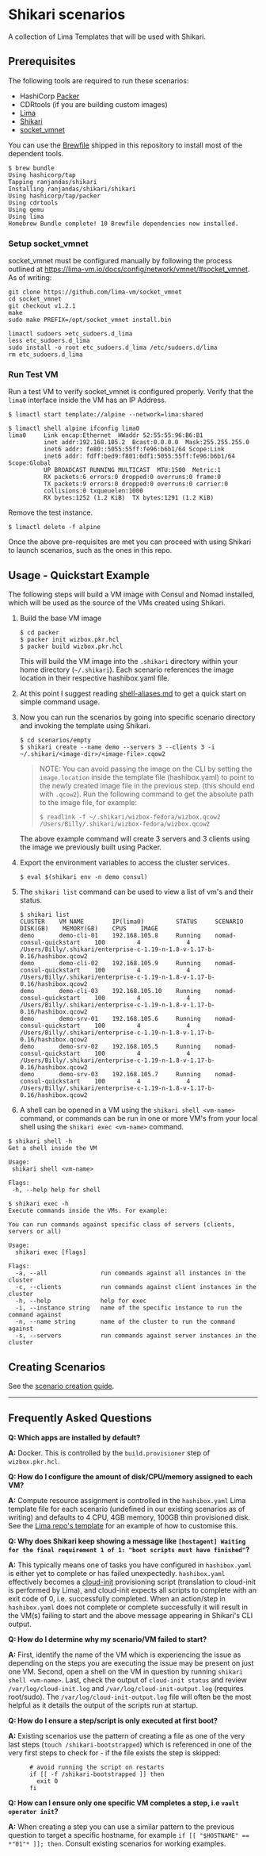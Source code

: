 # Shikari scenarios
A collection of Lima Templates that will be used with Shikari.

## Prerequisites

The following tools are required to run these scenarios:

* HashiCorp [Packer](https://developer.hashicorp.com/packer)
* CDRtools (if you are building custom images)
* [Lima](https://lima-vm.io/)
* [Shikari](https://github.com/ranjandas/shikari)
* [socket_vmnet](https://lima-vm.io/docs/config/network/vmnet/#socket_vmnet)

You can use the [Brewfile](Brewfile) shipped in this repository to install most of the dependent tools.

```
$ brew bundle
Using hashicorp/tap
Tapping ranjandas/shikari
Installing ranjandas/shikari/shikari
Using hashicorp/tap/packer
Using cdrtools
Using qemu
Using lima
Homebrew Bundle complete! 10 Brewfile dependencies now installed.
```

### Setup socket_vmnet

socket_vmnet must be configured manually by following the process outlined at https://lima-vm.io/docs/config/network/vmnet/#socket_vmnet. As of writing:

```
git clone https://github.com/lima-vm/socket_vmnet
cd socket_vmnet
git checkout v1.2.1
make
sudo make PREFIX=/opt/socket_vmnet install.bin

limactl sudoers >etc_sudoers.d_lima
less etc_sudoers.d_lima
sudo install -o root etc_sudoers.d_lima /etc/sudoers.d/lima
rm etc_sudoers.d_lima
```

### Run Test VM

Run a test VM to verify socket_vmnet is configured properly. Verify that the `lima0` interface inside the VM has an IP Address.

```
$ limactl start template://alpine --network=lima:shared

$ limactl shell alpine ifconfig lima0
lima0     Link encap:Ethernet  HWaddr 52:55:55:96:B6:B1
          inet addr:192.168.105.2  Bcast:0.0.0.0  Mask:255.255.255.0
          inet6 addr: fe80::5055:55ff:fe96:b6b1/64 Scope:Link
          inet6 addr: fdff:bed9:f801:6df1:5055:55ff:fe96:b6b1/64 Scope:Global
          UP BROADCAST RUNNING MULTICAST  MTU:1500  Metric:1
          RX packets:6 errors:0 dropped:0 overruns:0 frame:0
          TX packets:9 errors:0 dropped:0 overruns:0 carrier:0
          collisions:0 txqueuelen:1000
          RX bytes:1252 (1.2 KiB)  TX bytes:1291 (1.2 KiB)

```

Remove the test instance.

```
$ limactl delete -f alpine
```

Once the above pre-requisites are met you can proceed with using Shikari to launch scenarios, such as the ones in this repo.

## Usage - Quickstart Example

The following steps will build a VM image with Consul and Nomad installed, which will be used as the source of the VMs created using Shikari.

1. Build the base VM image

    ```
    $ cd packer
    $ packer init wizbox.pkr.hcl
    $ packer build wizbox.pkr.hcl
    ```
    
    This will build the VM image into the `.shikari` directory within your home directory (`~/.shikari`). Each scenario references the image location in their respective hashibox.yaml file.

2. At this point I suggest reading [shell-aliases.md](shell-aliases.md) to get a quick start on simple command usage.

3. Now you can run the scenarios by going into specific scenario directory and invoking the template using Shikari.

    ```
    $ cd scenarios/empty
    $ shikari create --name demo --servers 3 --clients 3 -i ~/.shikari/<image-dir>/<image-file>.cqow2
    ```

    > NOTE: You can avoid passing the image on the CLI by setting the `image.location` inside the template file (hashibox.yaml) to point to the newly created image file in the previous step. (this should end with `.qcow2`). Run the following command to get the absolute path to the image file, for example:
    > ```
    > $ readlink -f ~/.shikari/wizbox-fedora/wizbox.qcow2
    > /Users/Billy/.shikari/wizbox-fedora/wizbox.qcow2
    > ```

    The above example command will create 3 servers and 3 clients using the image we previously built using Packer.

4. Export the environment variables to access the cluster services.

    ```
    $ eval $(shikari env -n demo consul)
    ```

5. The `shikari list` command can be used to view a list of vm's and their status.

    ```
    $ shikari list
    CLUSTER    VM NAME        IP(lima0)         STATUS     SCENARIO                   DISK(GB)    MEMORY(GB)    CPUS    IMAGE
    demo       demo-cli-01    192.168.105.8     Running    nomad-consul-quickstart    100         4             4       /Users/Billy/.shikari/enterprise-c-1.19-n-1.8-v-1.17-b-0.16/hashibox.qcow2
    demo       demo-cli-02    192.168.105.9     Running    nomad-consul-quickstart    100         4             4       /Users/Billy/.shikari/enterprise-c-1.19-n-1.8-v-1.17-b-0.16/hashibox.qcow2
    demo       demo-cli-03    192.168.105.10    Running    nomad-consul-quickstart    100         4             4       /Users/Billy/.shikari/enterprise-c-1.19-n-1.8-v-1.17-b-0.16/hashibox.qcow2
    demo       demo-srv-01    192.168.105.6     Running    nomad-consul-quickstart    100         4             4       /Users/Billy/.shikari/enterprise-c-1.19-n-1.8-v-1.17-b-0.16/hashibox.qcow2
    demo       demo-srv-02    192.168.105.5     Running    nomad-consul-quickstart    100         4             4       /Users/Billy/.shikari/enterprise-c-1.19-n-1.8-v-1.17-b-0.16/hashibox.qcow2
    demo       demo-srv-03    192.168.105.7     Running    nomad-consul-quickstart    100         4             4       /Users/Billy/.shikari/enterprise-c-1.19-n-1.8-v-1.17-b-0.16/hashibox.qcow2
    ```

6. A shell can be opened in a VM using the `shikari shell <vm-name>` command, or commands can be run in one or more VM's from your local shell using the `shikari exec <vm-name>` command.

```
$ shikari shell -h         
Get a shell inside the VM

Usage:
 shikari shell <vm-name>

Flags:
 -h, --help help for shell
```

```
$ shikari exec -h                                     
Execute commands inside the VMs. For example:

You can run commands against specific class of servers (clients, servers or all)

Usage:
  shikari exec [flags]

Flags:
  -a, --all               run commands against all instances in the cluster
  -c, --clients           run commands against client instances in the cluster
  -h, --help              help for exec
  -i, --instance string   name of the specific instance to run the command against
  -n, --name string       name of the cluster to run the command against
  -s, --servers           run commands against server instances in the cluster
```

## Creating Scenarios

See the [scenario creation guide](scenario-creation.md).

---

## Frequently Asked Questions

**Q: Which apps are installed by default?**

**A:** Docker. This is controlled by the `build.provisioner` step of `wizbox.pkr.hcl`.

**Q: How do I configure the amount of disk/CPU/memory assigned to each VM?**

**A:** Compute resource assignment is controlled in the `hashibox.yaml` Lima template file for each scenario (undefined in our existing scenarios as of writing) and defaults to 4 CPU, 4GB memory, 100GB thin provisioned disk. See the [Lima repo's template](https://github.com/lima-vm/lima/blob/74e2fda81b8d367a3bee3dcec92f2b83f575460b/examples/default.yaml#L40-L50) for an example of how to customise this.

**Q: Why does Shikari keep showing a message like `[hostagent] Waiting for the final requirement 1 of 1: "boot scripts must have finished"`?**

**A:** This typically means one of tasks you have configured in `hashibox.yaml` is either yet to complete or has failed unexpectedly. `hashibox.yaml` effectively becomes a [cloud-init](https://cloud-init.io/) provisioning script (translation to cloud-init is performed by Lima), and cloud-init expects all scripts to complete with an exit code of 0, i.e. successfully completed. When an action/step in `hashibox.yaml` does not complete or complete successfully it will result in the VM(s) failing to start and the above message appearing in Shikari's CLI output.

**Q: How do I determine why my scenario/VM failed to start?**

**A:** First, identify the name of the VM which is experiencing the issue as depending on the steps you are executing the issue may be present on just one VM. Second, open a shell on the VM in question by running `shikari shell <vm-name>`. Last, check the output of `cloud-init status` and review `/var/log/cloud-init.log` and `/var/log/cloud-init-output.log` (requires root/sudo). The `/var/log/cloud-init-output.log` file will often be the most helpful as it details the output of the scripts run at startup.


**Q: How do I ensure a step/script is only executed at first boot?**

**A:** Existing scenarios use the pattern of creating a file as one of the very last steps (`touch /shikari-bootstrapped`) which is referenced in one of the very first steps to check for - if the file exists the step is skipped:

```
      # avoid running the script on restarts
      if [[ -f /shikari-bootstrapped ]] then
        exit 0
      fi
```

**Q: How can I ensure only one specific VM completes a step, i.e `vault operator init`?**

**A:** When creating a step you can use a similar pattern to the previous question to target a specific hostname, for example `if [[ "$HOSTNAME" == *"01"* ]]; then`. Consult existing scenarios for working examples. 